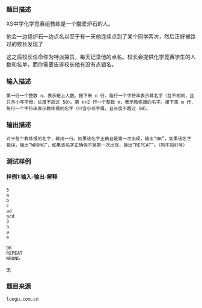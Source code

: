 ### 题目描述

XS中学化学竞赛组教练是一个酷爱炉石的人。

他会一边搓炉石一边点名以至于有一天他连续点到了某个同学两次，然后正好被路过的校长发现了

这之后校长任命你为特派探员，每天记录他的点名。校长会提供化学竞赛学生的人数和名单，而你需要告诉校长他有没有点错名。

### 输入描述

```
第一行一个整数 n，表示班上人数。接下来 n 行，每行一个字符串表示其名字（互不相同，且只含小写字母，长度不超过 50）。第 n+2 行一个整数 m，表示教练报的名字。接下来 m 行，每行一个字符串表示教练报的名字（只含小写字母，且长度不超过 50）。
```
### 输出描述

```
对于每个教练报的名字，输出一行。如果该名字正确且是第一次出现，输出“OK”，如果该名字错误，输出“WRONG”，如果该名字正确但不是第一次出现，输出“REPEAT”。（均不加引号）
```

### 测试样例
#### 样例1:输入-输出-解释

```
5  
a
b
c
ad
acd
3
a
a
e
```
```
OK
REPEAT
WRONG
```
```
无
```

### 题目来源  
`luogu.com.cn`